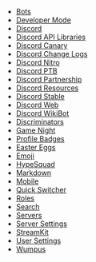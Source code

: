 * [Bots](/Bots) <!--bot-->
* [Developer Mode](/Developer_Mode) <!--dev mode;dev-mode;developer-->
* [Discord](/Discord)
* [Discord API Libraries](/Libraries) <!--api;libraries;dapi-->
* [Discord Canary](/Canary) <!--alpha;dcanary;almightydabbit;dabbit;daddit;canary;rabbit-->
* [Discord Change Logs](/Changelog)
* [Discord Nitro](/Nitro) <!--zoom;turbo;nitro;fast;premium;gold-->
* [Discord PTB](/PTB) <!--ptb;dptb;public test build;beta-->
* [Discord Partnership](/Partner) <!--mallorypls;partner;partnership;partnered;vip-->
* [Discord Resources](/Resources) <!--resources;dresources-->
* [Discord Stable](/Stable) <!--stable;dstable;download-->
* [Discord Web](/Web) <!--web;browser-->
* [Discord WikiBot](/Wikibot)<!--wikibot-->
* [Discriminators](/Discriminator) <!--discrim;discriminator;discordtag-->
* [Game Night](/GameNight) <!--twitch;stream;vlog;game night-->
* [Profile Badges](/Badges) <!--badges;badge-->
* [Easter Eggs](/Easter_Eggs) <!--easter;eastereggs;konami;easteregg;easter egg;me me big boy-->
* [Emoji](/Emoji) <!--emote;emotes;emojis;emoticons;emoticon;smileys-->
* [HypeSquad](/HypeSquad) <!--hype;getschwifty;bestbadge;bestserver-->
* [Markdown](/Markdown)
* [Mobile](/Mobile) <!--testflight;android;ios-->
* [Quick Switcher](/Quick_Switcher) <!--quickswitcher;fastswitcher;sonic;qs;speedoflight-->
* [Roles](/Roles) <!--role-->
* [Search](/Search) <!--where is waldo-->
* [Servers](/Servers) <!--guilds;server;guild-->
* [Server Settings](/Server_Settings) <!--ssettings;serversettings-->
* [StreamKit](/Streamkit) <!--stream kit-->
* [User Settings](/User_Settings) <!--usettings;usersettings;user-->
* [Wumpus](/Wumpus) <!--thatthingmalloryhates-->

